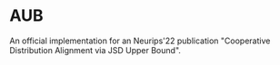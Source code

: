# AUB
An official implementation for an Neurips'22 publication "Cooperative Distribution Alignment via JSD Upper Bound".
